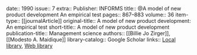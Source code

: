 date:: 1990
issue:: 7
extra:: Publisher: INFORMS
title:: @A model of new product development An empirical test
pages:: 867–883
volume:: 36
item-type:: [[journalArticle]]
original-title:: A model of new product development: An empirical test
short-title:: A model of new product development
publication-title:: Management science
authors:: [[Billie Jo Zirger]], [[Modesto A. Maidique]]
library-catalog:: Google Scholar
links:: [Local library](zotero://select/library/items/GBPNNQXA), [Web library](https://www.zotero.org/users/6520516/items/GBPNNQXA)
